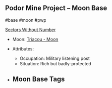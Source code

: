 ## Podor Mine Project &ndash; Moon Base

#base #moon #pwp

[Sectors Without Number](https://sectorswithoutnumber.com/sector/bfDcBzTtgpeyLUfwzjio/moonBase/DlAQ9cVE4USrYMQSOz7x)

- Moon: [Triacou - Moon](../../../Gaming/StarsWithoutNumber/PiratesWithoutPlunder/Triacou%20-%20Moon.md)

- Attributes:
   -   Occupation: Military listening post
   -   Situation: Rich but badly-protected

- Moon Base Tags
	- 
